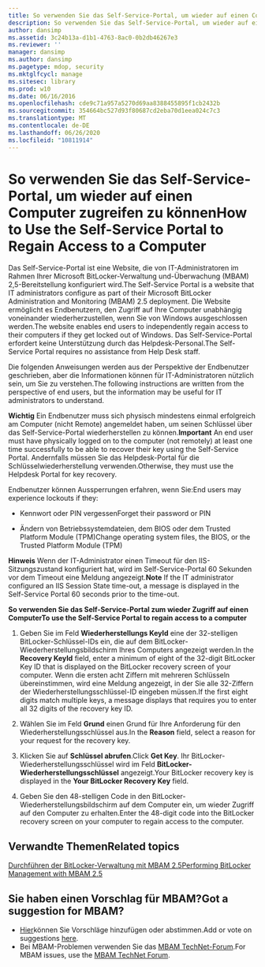```yaml
---
title: So verwenden Sie das Self-Service-Portal, um wieder auf einen Computer zugreifen zu können
description: So verwenden Sie das Self-Service-Portal, um wieder auf einen Computer zugreifen zu können
author: dansimp
ms.assetid: 3c24b13a-d1b1-4763-8ac0-0b2db46267e3
ms.reviewer: ''
manager: dansimp
ms.author: dansimp
ms.pagetype: mdop, security
ms.mktglfcycl: manage
ms.sitesec: library
ms.prod: w10
ms.date: 06/16/2016
ms.openlocfilehash: cde9c71a957a5270d69aa8388455895f1cb2432b
ms.sourcegitcommit: 354664bc527d93f80687cd2eba70d1eea024c7c3
ms.translationtype: MT
ms.contentlocale: de-DE
ms.lasthandoff: 06/26/2020
ms.locfileid: "10811914"
---
```

# <span data-ttu-id="668e3-103">So verwenden Sie das Self-Service-Portal, um wieder auf einen Computer zugreifen zu können</span><span class="sxs-lookup"><span data-stu-id="668e3-103">How to Use the Self-Service Portal to Regain Access to a Computer</span></span>


<span data-ttu-id="668e3-104">Das Self-Service-Portal ist eine Website, die von IT-Administratoren im Rahmen Ihrer Microsoft BitLocker-Verwaltung und-Überwachung (MBAM) 2,5-Bereitstellung konfiguriert wird.</span><span class="sxs-lookup"><span data-stu-id="668e3-104">The Self-Service Portal is a website that IT administrators configure as part of their Microsoft BitLocker Administration and Monitoring (MBAM) 2.5 deployment.</span></span> <span data-ttu-id="668e3-105">Die Website ermöglicht es Endbenutzern, den Zugriff auf Ihre Computer unabhängig voneinander wiederherzustellen, wenn Sie von Windows ausgeschlossen werden.</span><span class="sxs-lookup"><span data-stu-id="668e3-105">The website enables end users to independently regain access to their computers if they get locked out of Windows.</span></span> <span data-ttu-id="668e3-106">Das Self-Service-Portal erfordert keine Unterstützung durch das Helpdesk-Personal.</span><span class="sxs-lookup"><span data-stu-id="668e3-106">The Self-Service Portal requires no assistance from Help Desk staff.</span></span>

<span data-ttu-id="668e3-107">Die folgenden Anweisungen werden aus der Perspektive der Endbenutzer geschrieben, aber die Informationen können für IT-Administratoren nützlich sein, um Sie zu verstehen.</span><span class="sxs-lookup"><span data-stu-id="668e3-107">The following instructions are written from the perspective of end users, but the information may be useful for IT administrators to understand.</span></span>

<span data-ttu-id="668e3-108">**Wichtig**  Ein Endbenutzer muss sich physisch mindestens einmal erfolgreich am Computer (nicht Remote) angemeldet haben, um seinen Schlüssel über das Self-Service-Portal wiederherstellen zu können.</span><span class="sxs-lookup"><span data-stu-id="668e3-108">**Important** An end user must have physically logged on to the computer (not remotely) at least one time successfully to be able to recover their key using the Self-Service Portal.</span></span> <span data-ttu-id="668e3-109">Andernfalls müssen Sie das Helpdesk-Portal für die Schlüsselwiederherstellung verwenden.</span><span class="sxs-lookup"><span data-stu-id="668e3-109">Otherwise, they must use the Helpdesk Portal for key recovery.</span></span>

 

<span data-ttu-id="668e3-110">Endbenutzer können Aussperrungen erfahren, wenn Sie:</span><span class="sxs-lookup"><span data-stu-id="668e3-110">End users may experience lockouts if they:</span></span>

-   <span data-ttu-id="668e3-111">Kennwort oder PIN vergessen</span><span class="sxs-lookup"><span data-stu-id="668e3-111">Forget their password or PIN</span></span>

-   <span data-ttu-id="668e3-112">Ändern von Betriebssystemdateien, dem BIOS oder dem Trusted Platform Module (TPM)</span><span class="sxs-lookup"><span data-stu-id="668e3-112">Change operating system files, the BIOS, or the Trusted Platform Module (TPM)</span></span>

<span data-ttu-id="668e3-113">**Hinweis**  Wenn der IT-Administrator einen Timeout für den IIS-Sitzungszustand konfiguriert hat, wird im Self-Service-Portal 60 Sekunden vor dem Timeout eine Meldung angezeigt.</span><span class="sxs-lookup"><span data-stu-id="668e3-113">**Note** If the IT administrator configured an IIS Session State time-out, a message is displayed in the Self-Service Portal 60 seconds prior to the time-out.</span></span>

 

**<span data-ttu-id="668e3-114">So verwenden Sie das Self-Service-Portal zum wieder Zugriff auf einen Computer</span><span class="sxs-lookup"><span data-stu-id="668e3-114">To use the Self-Service Portal to regain access to a computer</span></span>**

1.  <span data-ttu-id="668e3-115">Geben Sie im Feld **Wiederherstellungs KeyId** eine der 32-stelligen BitLocker-Schlüssel-IDs ein, die auf dem BitLocker-Wiederherstellungsbildschirm Ihres Computers angezeigt werden.</span><span class="sxs-lookup"><span data-stu-id="668e3-115">In the **Recovery KeyId** field, enter a minimum of eight of the 32-digit BitLocker Key ID that is displayed on the BitLocker recovery screen of your computer.</span></span> <span data-ttu-id="668e3-116">Wenn die ersten acht Ziffern mit mehreren Schlüsseln übereinstimmen, wird eine Meldung angezeigt, in der Sie alle 32-Ziffern der Wiederherstellungsschlüssel-ID eingeben müssen.</span><span class="sxs-lookup"><span data-stu-id="668e3-116">If the first eight digits match multiple keys, a message displays that requires you to enter all 32 digits of the recovery key ID.</span></span>

2.  <span data-ttu-id="668e3-117">Wählen Sie im Feld **Grund** einen Grund für Ihre Anforderung für den Wiederherstellungsschlüssel aus.</span><span class="sxs-lookup"><span data-stu-id="668e3-117">In the **Reason** field, select a reason for your request for the recovery key.</span></span>

3.  <span data-ttu-id="668e3-118">Klicken Sie auf **Schlüssel abrufen**.</span><span class="sxs-lookup"><span data-stu-id="668e3-118">Click **Get Key**.</span></span> <span data-ttu-id="668e3-119">Ihr BitLocker-Wiederherstellungsschlüssel wird im Feld **BitLocker-Wiederherstellungsschlüssel** angezeigt.</span><span class="sxs-lookup"><span data-stu-id="668e3-119">Your BitLocker recovery key is displayed in the **Your BitLocker Recovery Key** field.</span></span>

4.  <span data-ttu-id="668e3-120">Geben Sie den 48-stelligen Code in den BitLocker-Wiederherstellungsbildschirm auf dem Computer ein, um wieder Zugriff auf den Computer zu erhalten.</span><span class="sxs-lookup"><span data-stu-id="668e3-120">Enter the 48-digit code into the BitLocker recovery screen on your computer to regain access to the computer.</span></span>



## <span data-ttu-id="668e3-121">Verwandte Themen</span><span class="sxs-lookup"><span data-stu-id="668e3-121">Related topics</span></span>


[<span data-ttu-id="668e3-122">Durchführen der BitLocker-Verwaltung mit MBAM 2.5</span><span class="sxs-lookup"><span data-stu-id="668e3-122">Performing BitLocker Management with MBAM 2.5</span></span>](performing-bitlocker-management-with-mbam-25.md)

 
## <span data-ttu-id="668e3-123">Sie haben einen Vorschlag für MBAM?</span><span class="sxs-lookup"><span data-stu-id="668e3-123">Got a suggestion for MBAM?</span></span>
- <span data-ttu-id="668e3-124">[Hier](http://mbam.uservoice.com/forums/268571-microsoft-bitlocker-administration-and-monitoring)können Sie Vorschläge hinzufügen oder abstimmen.</span><span class="sxs-lookup"><span data-stu-id="668e3-124">Add or vote on suggestions [here](http://mbam.uservoice.com/forums/268571-microsoft-bitlocker-administration-and-monitoring).</span></span> 
- <span data-ttu-id="668e3-125">Bei MBAM-Problemen verwenden Sie das [MBAM TechNet-Forum](https://social.technet.microsoft.com/Forums/home?forum=mdopmbam).</span><span class="sxs-lookup"><span data-stu-id="668e3-125">For MBAM issues, use the [MBAM TechNet Forum](https://social.technet.microsoft.com/Forums/home?forum=mdopmbam).</span></span>
 





